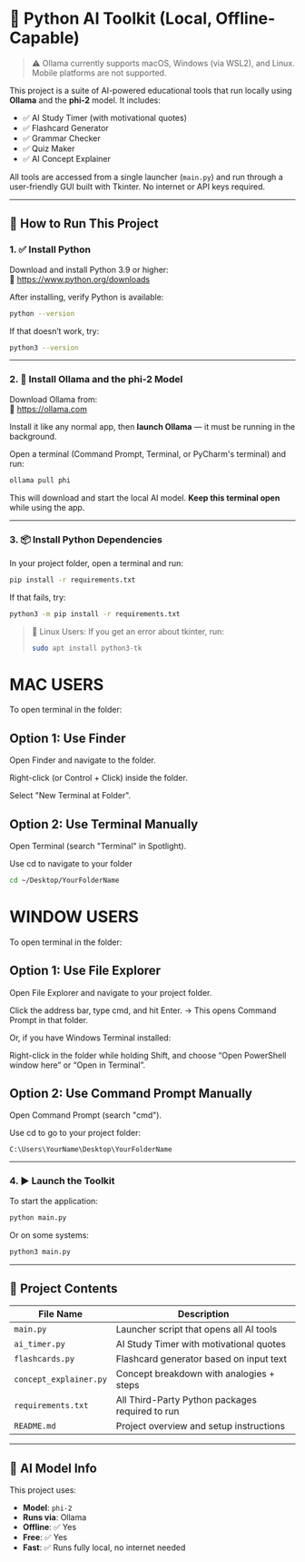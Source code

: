 # 🧠 Python AI Toolkit (Local, Offline-Capable)

> ⚠️ Ollama currently supports macOS, Windows (via WSL2), and Linux. Mobile platforms are not supported.


This project is a suite of AI-powered educational tools that run locally using **Ollama** and the **phi-2** model. It includes:

- ✅ AI Study Timer (with motivational quotes)
- ✅ Flashcard Generator
- ✅ Grammar Checker
- ✅ Quiz Maker
- ✅ AI Concept Explainer

All tools are accessed from a single launcher (`main.py`) and run through a user-friendly GUI built with Tkinter. No internet or API keys required.

---

## 🚀 How to Run This Project

### 1. ✅ Install Python

Download and install Python 3.9 or higher:  
🔗 https://www.python.org/downloads

After installing, verify Python is available:

```bash
python --version
```

If that doesn’t work, try:

```bash
python3 --version
```

---

### 2. 🧠 Install Ollama and the phi-2 Model

Download Ollama from:  
🔗 https://ollama.com

Install it like any normal app, then **launch Ollama** — it must be running in the background.

Open a terminal (Command Prompt, Terminal, or PyCharm's terminal) and run:

```bash
ollama pull phi
```

This will download and start the local AI model. **Keep this terminal open** while using the app.

---

### 3. 📦 Install Python Dependencies

In your project folder, open a terminal and run:

```bash
pip install -r requirements.txt
```

If that fails, try:

```bash
python3 -m pip install -r requirements.txt
```
> 🐧 Linux Users: If you get an error about tkinter, run:
> ```bash
> sudo apt install python3-tk
> ```

# MAC USERS
To open terminal in the folder:
## Option 1: Use Finder
Open Finder and navigate to the folder.

Right-click (or Control + Click) inside the folder.

Select "New Terminal at Folder".

## Option 2: Use Terminal Manually
Open Terminal (search "Terminal" in Spotlight).

Use cd to navigate to your folder

```bash
cd ~/Desktop/YourFolderName
```

# WINDOW USERS
To open terminal in the folder:
## Option 1: Use File Explorer
Open File Explorer and navigate to your project folder.

Click the address bar, type cmd, and hit Enter.
→ This opens Command Prompt in that folder.

Or, if you have Windows Terminal installed:

Right-click in the folder while holding Shift, and choose “Open PowerShell window here” or “Open in Terminal”.

## Option 2: Use Command Prompt Manually
Open Command Prompt (search "cmd").

Use cd to go to your project folder:

```cd
C:\Users\YourName\Desktop\YourFolderName
```

---

### 4. ▶️ Launch the Toolkit

To start the application:

```bash
python main.py
```

Or on some systems:

```bash
python3 main.py
```

---

## 📁 Project Contents

| File Name              | Description                                     |
|------------------------|-------------------------------------------------|
| `main.py`              | Launcher script that opens all AI tools         |
| `ai_timer.py`          | AI Study Timer with motivational quotes         |
| `flashcards.py`        | Flashcard generator based on input text         |
| `concept_explainer.py` | Concept breakdown with analogies + steps        |
| `requirements.txt`     | All Third-Party Python packages required to run |
| `README.md`            | Project overview and setup instructions         |

---

## 🧠 AI Model Info

This project uses:

- **Model**: `phi-2`
- **Runs via**: Ollama
- **Offline**: ✅ Yes
- **Free**: ✅ Yes
- **Fast**: ✅ Runs fully local, no internet needed
